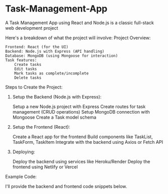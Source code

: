 # Task-Management-App
A Task Management App using React and Node.js is a classic full-stack web development project

Here's a breakdown of what the project will involve:
Project Overview:

    Frontend: React (for the UI)
    Backend: Node.js with Express (API handling)
    Database: MongoDB (using Mongoose for interaction)
    Task features:
        Create tasks
        Edit tasks
        Mark tasks as complete/incomplete
        Delete tasks

Steps to Create the Project:
1. Setup the Backend (Node.js with Express):

    Setup a new Node.js project with Express
    Create routes for task management (CRUD operations)
    Setup MongoDB connection with Mongoose
    Create a Task model schema

2. Setup the Frontend (React):

    Create a React app for the frontend
    Build components like TaskList, TaskForm, TaskItem
    Integrate with the backend using Axios or Fetch API

3. Deploying:

    Deploy the backend using services like Heroku/Render
    Deploy the frontend using Netlify or Vercel

Example Code:

I'll provide the backend and frontend code snippets below.
